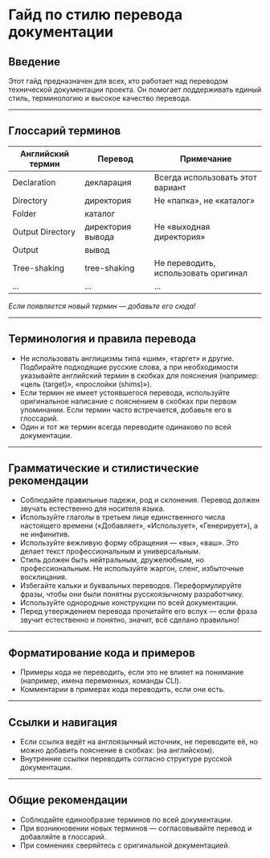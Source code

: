 # Гайд по стилю перевода документации

## Введение

Этот гайд предназначен для всех, кто работает над переводом технической документации проекта. Он помогает поддерживать единый стиль, терминологию и высокое качество перевода.

---

## Глоссарий терминов

| Английский термин | Перевод           | Примечание                           |
| ----------------- | ----------------- | ------------------------------------ |
| Declaration       | декларация        | Всегда использовать этот вариант     |
| Directory         | директория        | Не «папка», не «каталог»             |
| Folder            | каталог           |                                      |
| Output Directory  | директория вывода | Не «выходная директория»             |
| Output            | вывод             |                                      |
| Tree-shaking      | tree-shaking      | Не переводить, использовать оригинал |
| ...               | ...               | ...                                  |

_Если появляется новый термин — добавьте его сюда!_

---

## Терминология и правила перевода

- Не использовать англицизмы типа «шим», «таргет» и другие. Подбирайте подходящие русские слова, а при необходимости указывайте английский термин в скобках для пояснения (например: «цель (target)», «прослойки (shims)»).
- Если термин не имеет устоявшегося перевода, используйте оригинальное написание с пояснением в скобках при первом упоминании. Если термин часто встречается, добавьте его в глоссарий.
- Один и тот же термин всегда переводите одинаково по всей документации.

---

## Грамматические и стилистические рекомендации

- Соблюдайте правильные падежи, род и склонения. Перевод должен звучать естественно для носителя языка.
- Используйте глаголы в третьем лице единственного числа настоящего времени («Добавляет», «Использует», «Генерирует»), а не инфинитив.
- Используйте вежливую форму обращения — «вы», «ваш». Это делает текст профессиональным и универсальным.
- Стиль должен быть нейтральным, дружелюбным, но профессиональным. Не используйте жаргон, сленг, избыточные восклицания.
- Избегайте кальки и буквальных переводов. Переформулируйте фразы, чтобы они были понятны русскоязычному разработчику.
- Используйте однородные конструкции по всей документации.
- Перед утверждением перевода прочитайте его вслух — если фраза звучит естественно и понятно, значит, всё сделано правильно!

---

## Форматирование кода и примеров

- Примеры кода не переводить, если это не влияет на понимание (например, имена переменных, команды CLI).
- Комментарии в примерах кода переводить, если они есть.

---

## Ссылки и навигация

- Если ссылка ведёт на англоязычный источник, не переводите её, но можно добавить пояснение в скобках: (на английском).
- Внутренние ссылки переводить согласно структуре русской документации.

---

## Общие рекомендации

- Соблюдайте единообразие терминов по всей документации.
- При возникновении новых терминов — согласовывайте перевод и добавляйте в глоссарий.
- При сомнениях сверяйтесь с оригинальной документацией.
